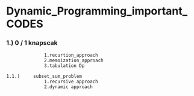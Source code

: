 # Dynamic_Programming_important_ CODES

### 1.)     0 / 1 knapscak
                  1.recurtion_approach
                  2.memoization_approach
                  3.tabulation Dp
                  
    1.1.)     subset_sum_problem
                  1.recursive approach
                  2.dynamic approach
                  
